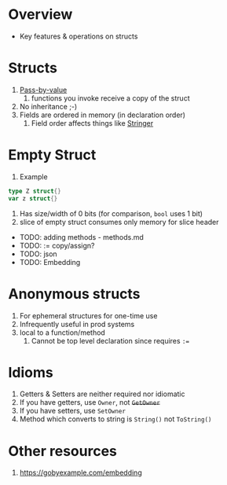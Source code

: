 # Overview
- Key features & operations on structs

# Structs
1. [Pass-by-value](TODO)
    1. functions you invoke receive a copy of the struct
1. No inheritance ;-)
1. Fields are ordered in memory (in declaration order)
    1. Field order affects things like [Stringer](https://pkg.go.dev/golang.org/x/tools/cmd/stringer)


# Empty Struct
1. Example
```go
type Z struct{}
var z struct{}
```
1. Has size/width of 0 bits (for comparison, `bool` uses 1 bit)
1. slice of empty struct consumes only memory for slice header


- TODO: adding methods - methods.md
- TODO: := copy/assign?
- TODO: json
- TODO: Embedding


# Anonymous structs
1. For ephemeral structures for one-time use
1. Infrequently useful in prod systems
1. local to a function/method
    1. Cannot be top level declaration since requires `:=`


# Idioms
1. Getters & Setters are neither required nor idiomatic
1. If you have getters, use `Owner`, not ~~`GetOwner`~~
1. If you have setters, use `SetOwner`
1. Method which converts to string is `String()` not `ToString()`

# Other resources
1. https://gobyexample.com/embedding
